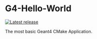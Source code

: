 # G4-Hello-World

[![Latest release](https://img.shields.io/badge/Release:-v0.1.0-red)](https://github.com/john9francis/G4-Hello-World/releases/latest)

The most basic Geant4 CMake Application.
